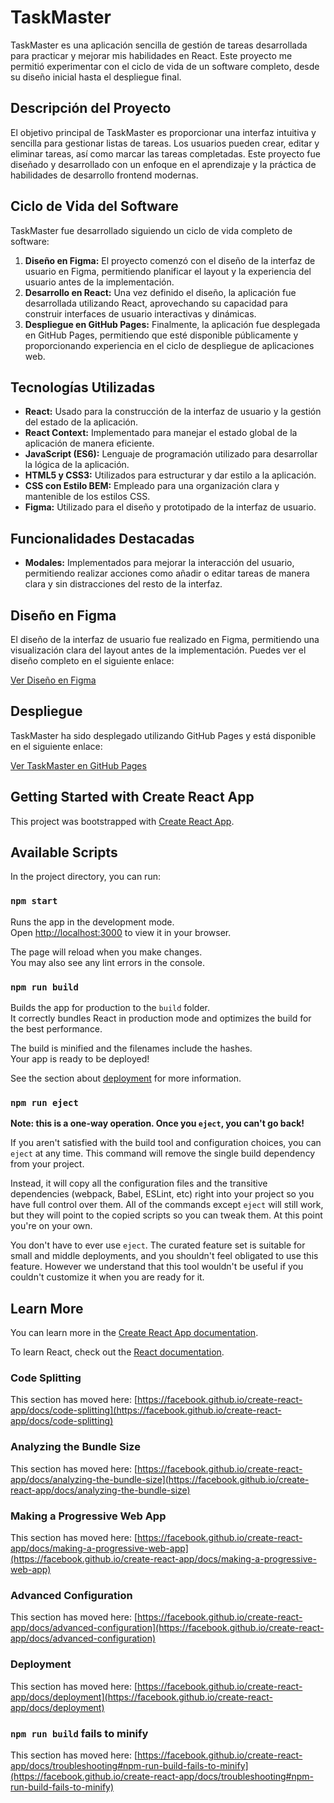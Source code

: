 # TaskMaster

TaskMaster es una aplicación sencilla de gestión de tareas desarrollada para practicar y mejorar mis habilidades en React. Este proyecto me permitió experimentar con el ciclo de vida de un software completo, desde su diseño inicial hasta el despliegue final.

## Descripción del Proyecto

El objetivo principal de TaskMaster es proporcionar una interfaz intuitiva y sencilla para gestionar listas de tareas. Los usuarios pueden crear, editar y eliminar tareas, así como marcar las tareas completadas. Este proyecto fue diseñado y desarrollado con un enfoque en el aprendizaje y la práctica de habilidades de desarrollo frontend modernas.

## Ciclo de Vida del Software

TaskMaster fue desarrollado siguiendo un ciclo de vida completo de software:

1. **Diseño en Figma:** El proyecto comenzó con el diseño de la interfaz de usuario en Figma, permitiendo planificar el layout y la experiencia del usuario antes de la implementación.
2. **Desarrollo en React:** Una vez definido el diseño, la aplicación fue desarrollada utilizando React, aprovechando su capacidad para construir interfaces de usuario interactivas y dinámicas.
3. **Despliegue en GitHub Pages:** Finalmente, la aplicación fue desplegada en GitHub Pages, permitiendo que esté disponible públicamente y proporcionando experiencia en el ciclo de despliegue de aplicaciones web.

## Tecnologías Utilizadas

- **React:** Usado para la construcción de la interfaz de usuario y la gestión del estado de la aplicación.
- **React Context:** Implementado para manejar el estado global de la aplicación de manera eficiente.
- **JavaScript (ES6):** Lenguaje de programación utilizado para desarrollar la lógica de la aplicación.
- **HTML5 y CSS3:** Utilizados para estructurar y dar estilo a la aplicación.
- **CSS con Estilo BEM:** Empleado para una organización clara y mantenible de los estilos CSS.
- **Figma:** Utilizado para el diseño y prototipado de la interfaz de usuario.

## Funcionalidades Destacadas

- **Modales:** Implementados para mejorar la interacción del usuario, permitiendo realizar acciones como añadir o editar tareas de manera clara y sin distracciones del resto de la interfaz.

## Diseño en Figma

El diseño de la interfaz de usuario fue realizado en Figma, permitiendo una visualización clara del layout antes de la implementación. Puedes ver el diseño completo en el siguiente enlace:

[Ver Diseño en Figma](https://www.figma.com/file/tu-link-aqui)


## Despliegue

TaskMaster ha sido desplegado utilizando GitHub Pages y está disponible en el siguiente enlace:

[Ver TaskMaster en GitHub Pages](https://navi-art1.github.io/TaskMaster)

## Getting Started with Create React App

This project was bootstrapped with [Create React App](https://github.com/facebook/create-react-app).



## Available Scripts

In the project directory, you can run:

### `npm start`

Runs the app in the development mode.\
Open [http://localhost:3000](http://localhost:3000) to view it in your browser.

The page will reload when you make changes.\
You may also see any lint errors in the console.

### `npm run build`

Builds the app for production to the `build` folder.\
It correctly bundles React in production mode and optimizes the build for the best performance.

The build is minified and the filenames include the hashes.\
Your app is ready to be deployed!

See the section about [deployment](https://facebook.github.io/create-react-app/docs/deployment) for more information.

### `npm run eject`

**Note: this is a one-way operation. Once you `eject`, you can't go back!**

If you aren't satisfied with the build tool and configuration choices, you can `eject` at any time. This command will remove the single build dependency from your project.

Instead, it will copy all the configuration files and the transitive dependencies (webpack, Babel, ESLint, etc) right into your project so you have full control over them. All of the commands except `eject` will still work, but they will point to the copied scripts so you can tweak them. At this point you're on your own.

You don't have to ever use `eject`. The curated feature set is suitable for small and middle deployments, and you shouldn't feel obligated to use this feature. However we understand that this tool wouldn't be useful if you couldn't customize it when you are ready for it.

## Learn More

You can learn more in the [Create React App documentation](https://facebook.github.io/create-react-app/docs/getting-started).

To learn React, check out the [React documentation](https://reactjs.org/).

### Code Splitting

This section has moved here: [https://facebook.github.io/create-react-app/docs/code-splitting](https://facebook.github.io/create-react-app/docs/code-splitting)

### Analyzing the Bundle Size

This section has moved here: [https://facebook.github.io/create-react-app/docs/analyzing-the-bundle-size](https://facebook.github.io/create-react-app/docs/analyzing-the-bundle-size)

### Making a Progressive Web App

This section has moved here: [https://facebook.github.io/create-react-app/docs/making-a-progressive-web-app](https://facebook.github.io/create-react-app/docs/making-a-progressive-web-app)

### Advanced Configuration

This section has moved here: [https://facebook.github.io/create-react-app/docs/advanced-configuration](https://facebook.github.io/create-react-app/docs/advanced-configuration)

### Deployment

This section has moved here: [https://facebook.github.io/create-react-app/docs/deployment](https://facebook.github.io/create-react-app/docs/deployment)

### `npm run build` fails to minify

This section has moved here: [https://facebook.github.io/create-react-app/docs/troubleshooting#npm-run-build-fails-to-minify](https://facebook.github.io/create-react-app/docs/troubleshooting#npm-run-build-fails-to-minify)
